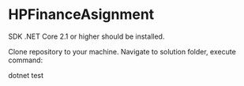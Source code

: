 # HPFinanceAsignment

SDK .NET Core 2.1 or higher should be installed.

Clone repository to your machine. Navigate to solution folder, execute command:

dotnet test
